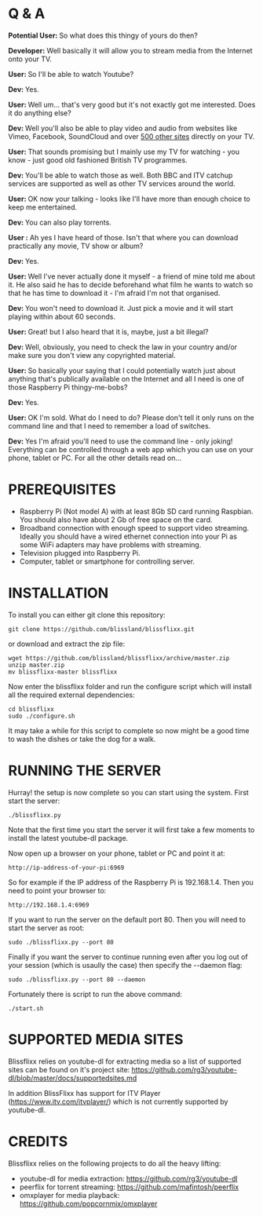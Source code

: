 # Q & A

<b>Potential User: </b> So what does this thingy of yours do then?

<b>Developer:</b> Well basically it will allow you to stream media from the Internet onto your TV.

<b>User: </b> So I'll be able to watch Youtube?

<b>Dev: </b> Yes.

<b>User: </b> Well um... that's very good but it's not exactly got me interested. Does it do anything else?

<b>Dev: </b> Well you'll also be able to play video and audio from websites like Vimeo, Facebook, SoundCloud and over [500 other sites](https://github.com/rg3/youtube-dl/blob/master/docs/supportedsites.md) directly on your TV.

<b>User: </b> That sounds promising but I mainly use my TV for watching - you know - just good old fashioned British TV programmes. 

<b>Dev: </b> You'll be able to watch those as well. Both BBC and ITV catchup services are supported as well as other TV services around the world.

<b>User: </b> OK now your talking - looks like I'll have more than enough choice to keep me entertained.

<b>Dev: </b> You can also play torrents.

<b>User :</b> Ah yes I have heard of those. Isn't that where you can download practically any movie, TV show or album?

<b>Dev: </b> Yes.

<b>User: </b> Well I've never actually done it myself - a friend of mine told me about it. He also said he has to decide beforehand what film he wants to watch so that he has time to download it - I'm afraid I'm not that organised.

<b>Dev: </b> You won't need to download it. Just pick a movie and it will start playing within about 60 seconds.

<b>User: </b> Great! but I also heard that it is, maybe, just a bit illegal?

<b>Dev: </b> Well, obviously, you need to check the law in your country and/or make sure you don't view any copyrighted material.

<b>User: </b> So basically your saying that I could potentially watch just about anything that's publically available on the Internet and all I need is one of those Raspberry Pi thingy-me-bobs?

<b>Dev: </b> Yes.

<b>User: </b> OK I'm sold. What do I need to do? Please don't tell it only runs on the command line and that I need to remember a load of switches.

<b>Dev: </b> Yes I'm afraid you'll need to use the command line - only joking! Everything can be controlled through a web app which you can use on your phone, tablet or PC. For all the other details read on... 

# PREREQUISITES

 - Raspberry Pi (Not model A) with at least 8Gb SD card running Raspbian. You should also have about 2 Gb of free space on the card.
 - Broadband connection with enough speed to support video streaming. Ideally you should have a wired ethernet connection into your Pi as some WiFi adapters may have problems with streaming.
 - Television plugged into Raspberry Pi.
 - Computer, tablet or smartphone for controlling server.

# INSTALLATION

To install you can either git clone this repository:

    git clone https://github.com/blissland/blissflixx.git

or download and extract the zip file:

    wget https://github.com/blissland/blissflixx/archive/master.zip
    unzip master.zip
    mv blissflixx-master blissflixx

Now enter the blissflixx folder and run the configure script which will install all the required external dependencies:

    cd blissflixx
    sudo ./configure.sh

It may take a while for this script to complete so now might be a good time to wash the dishes or take the dog for a walk.

# RUNNING THE SERVER

Hurray! the setup is now complete so you can start using the system. First start the server:

    ./blissflixx.py
    
Note that the first time you start the server it will first take a few moments to install the latest youtube-dl package.

Now open up a browser on your phone, tablet or PC and point it at:

    http://ip-address-of-your-pi:6969
    
So for example if the IP address of the Raspberry Pi is  192.168.1.4. Then you need to point your browser to:

    http://192.168.1.4:6969
    
If you want to run the server on the default port 80. Then you will need to start the server as root:

    sudo ./blissflixx.py --port 80
    
Finally if you want the server to continue running even after you log out of your session (which is usaully the case) then specify the --daemon flag:

    sudo ./blissflixx.py --port 80 --daemon
    
Fortunately there is script to run the above command:

    ./start.sh

# SUPPORTED MEDIA SITES

Blissflixx relies on youtube-dl for extracting media so a list of supported sites can be found on it's project site: https://github.com/rg3/youtube-dl/blob/master/docs/supportedsites.md

In addition BlissFlixx has support for ITV Player (https://www.itv.com/itvplayer/) which is not currently supported by youtube-dl.

# CREDITS

Blissflixx relies on the following projects to do all the heavy lifting:

 - youtube-dl for media extraction: https://github.com/rg3/youtube-dl
 - peerflix for torrent streaming: https://github.com/mafintosh/peerflix
 - omxplayer for media playback: https://github.com/popcornmix/omxplayer

